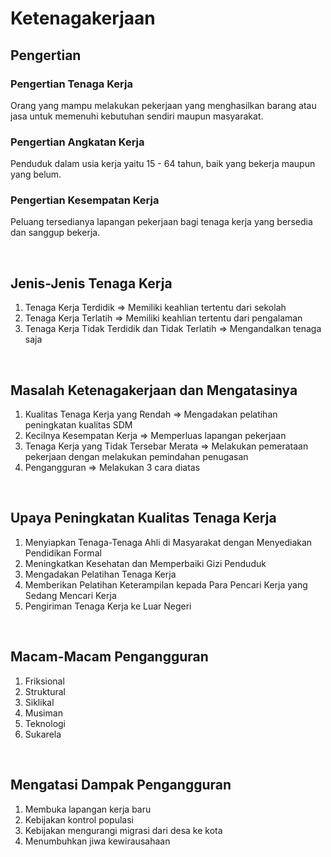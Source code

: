 # Ketenagakerjaan

## Pengertian

### Pengertian Tenaga Kerja

Orang yang mampu melakukan pekerjaan yang menghasilkan barang atau jasa untuk memenuhi kebutuhan sendiri maupun masyarakat.

### Pengertian Angkatan Kerja

Penduduk dalam usia kerja yaitu 15 - 64 tahun, baik yang bekerja maupun yang belum.

### Pengertian Kesempatan Kerja

Peluang tersedianya lapangan pekerjaan bagi tenaga kerja yang bersedia dan sanggup bekerja.

<br />

## Jenis-Jenis Tenaga Kerja

1. Tenaga Kerja Terdidik => Memiliki keahlian tertentu dari sekolah
2. Tenaga Kerja Terlatih => Memiliki keahlian tertentu dari pengalaman
3. Tenaga Kerja Tidak Terdidik dan Tidak Terlatih => Mengandalkan tenaga saja

<br />

## Masalah Ketenagakerjaan dan Mengatasinya

1. Kualitas Tenaga Kerja yang Rendah => Mengadakan pelatihan peningkatan kualitas SDM
2. Kecilnya Kesempatan Kerja => Memperluas lapangan pekerjaan
3. Tenaga Kerja yang Tidak Tersebar Merata => Melakukan pemerataan pekerjaan dengan melakukan pemindahan penugasan
4. Pengangguran => Melakukan 3 cara diatas

<br />

## Upaya Peningkatan Kualitas Tenaga Kerja

1. Menyiapkan Tenaga-Tenaga Ahli di Masyarakat dengan Menyediakan Pendidikan Formal
2. Meningkatkan Kesehatan dan Memperbaiki Gizi Penduduk
3. Mengadakan Pelatihan Tenaga Kerja
4. Memberikan Pelatihan Keterampilan kepada Para Pencari Kerja yang Sedang Mencari Kerja
5. Pengiriman Tenaga Kerja ke Luar Negeri

<br />

## Macam-Macam Pengangguran

1. Friksional
2. Struktural
3. Siklikal
4. Musiman
5. Teknologi
6. Sukarela

<br />

## Mengatasi Dampak Pengangguran

1. Membuka lapangan kerja baru
2. Kebijakan kontrol populasi
3. Kebijakan mengurangi migrasi dari desa ke kota
4. Menumbuhkan jiwa kewirausahaan
